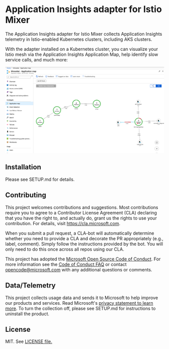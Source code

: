 
# Application Insights adapter for Istio Mixer

The Application Insights adapter for Istio Mixer collects Application Insights telemetry in Istio-enabled Kubernetes clusters, including AKS clusters.

With the adapter installed on a Kubernetes cluster, you can visualize your Istio mesh via the Application Insights Application Map, help identify slow service calls, and much more:

![Application Insights Screenshot](./ai.png)

## Installation

Please see SETUP.md for details.

## Contributing

This project welcomes contributions and suggestions.  Most contributions require you to agree to a
Contributor License Agreement (CLA) declaring that you have the right to, and actually do, grant us
the rights to use your contribution. For details, visit https://cla.microsoft.com.

When you submit a pull request, a CLA-bot will automatically determine whether you need to provide
a CLA and decorate the PR appropriately (e.g., label, comment). Simply follow the instructions
provided by the bot. You will only need to do this once across all repos using our CLA.

This project has adopted the [Microsoft Open Source Code of Conduct](https://opensource.microsoft.com/codeofconduct/).
For more information see the [Code of Conduct FAQ](https://opensource.microsoft.com/codeofconduct/faq/) or
contact [opencode@microsoft.com](mailto:opencode@microsoft.com) with any additional questions or comments.

## Data/Telemetry
This project collects usage data and sends it to Microsoft to help improve our products and services. Read Microsoft's [privacy statement to learn more](https://privacy.microsoft.com/en-US/privacystatement). To turn the collection off, please see SETUP.md for instructions to uninstall the product.

## License

MIT. See [LICENSE file.](./LICENSE)
